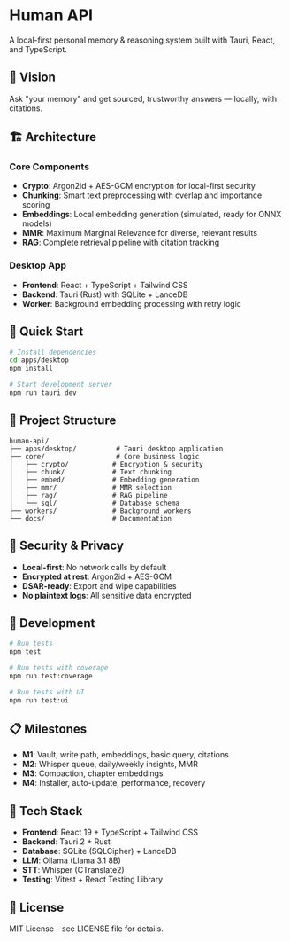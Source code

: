 # Human API

A local-first personal memory & reasoning system built with Tauri, React, and TypeScript.

## 🎯 Vision

Ask "your memory" and get sourced, trustworthy answers — locally, with citations.

## 🏗️ Architecture

### Core Components
- **Crypto**: Argon2id + AES-GCM encryption for local-first security
- **Chunking**: Smart text preprocessing with overlap and importance scoring
- **Embeddings**: Local embedding generation (simulated, ready for ONNX models)
- **MMR**: Maximum Marginal Relevance for diverse, relevant results
- **RAG**: Complete retrieval pipeline with citation tracking

### Desktop App
- **Frontend**: React + TypeScript + Tailwind CSS
- **Backend**: Tauri (Rust) with SQLite + LanceDB
- **Worker**: Background embedding processing with retry logic

## 🚀 Quick Start

```bash
# Install dependencies
cd apps/desktop
npm install

# Start development server
npm run tauri dev
```

## 📁 Project Structure

```
human-api/
├── apps/desktop/          # Tauri desktop application
├── core/                  # Core business logic
│   ├── crypto/           # Encryption & security
│   ├── chunk/            # Text chunking
│   ├── embed/            # Embedding generation
│   ├── mmr/              # MMR selection
│   ├── rag/              # RAG pipeline
│   └── sql/              # Database schema
├── workers/              # Background workers
└── docs/                 # Documentation
```

## 🔐 Security & Privacy

- **Local-first**: No network calls by default
- **Encrypted at rest**: Argon2id + AES-GCM
- **DSAR-ready**: Export and wipe capabilities
- **No plaintext logs**: All sensitive data encrypted

## 🧪 Development

```bash
# Run tests
npm test

# Run tests with coverage
npm run test:coverage

# Run tests with UI
npm run test:ui
```

## 📋 Milestones

- **M1**: Vault, write path, embeddings, basic query, citations
- **M2**: Whisper queue, daily/weekly insights, MMR
- **M3**: Compaction, chapter embeddings
- **M4**: Installer, auto-update, performance, recovery

## 🎨 Tech Stack

- **Frontend**: React 19 + TypeScript + Tailwind CSS
- **Backend**: Tauri 2 + Rust
- **Database**: SQLite (SQLCipher) + LanceDB
- **LLM**: Ollama (Llama 3.1 8B)
- **STT**: Whisper (CTranslate2)
- **Testing**: Vitest + React Testing Library

## 📄 License

MIT License - see LICENSE file for details.
